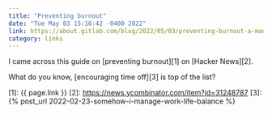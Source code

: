 ```yaml
---
title: "Preventing burnout"
date: "Tue May 03 15:16:42 -0400 2022"
link: https://about.gitlab.com/blog/2022/05/03/preventing-burnout-a-managers-toolkit/
category: links
---
```


I came across this guide on [preventing burnout][1] on [Hacker News][2].

What do you know, [encouraging time off][3] is top of the list?

[1]: {{ page.link }}
[2]: https://news.ycombinator.com/item?id=31248787
[3]: {% post_url 2022-02-23-somehow-i-manage-work-life-balance %}
